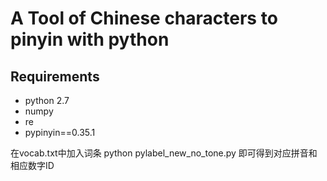 # A Tool of Chinese characters to pinyin with python 

## Requirements

  * python 2.7
  * numpy
  * re
  * pypinyin==0.35.1

在vocab.txt中加入词条
python pylabel_new_no_tone.py 
即可得到对应拼音和相应数字ID
